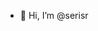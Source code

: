 - 👋 Hi, I’m @serisr

<!---
serisr/serisr is a ✨ special ✨ repository because its `README.md` (this file) appears on your GitHub profile.
You can click the Preview link to take a look at your changes.
--->
